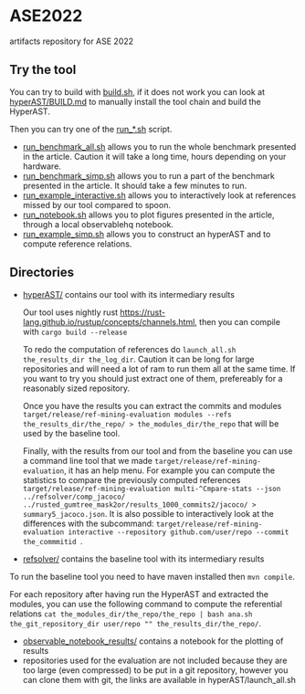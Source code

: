 # ASE2022
artifacts repository for ASE 2022

## Try the tool

You can try to build with [build.sh](build.sh), if it does not work you can look at [hyperAST/BUILD.md](hyperAST/BUILD.md) to manually install the tool chain and build the HyperAST.

Then you can try one of the [run_*.sh](run_*.sh) script.

* [run_benchmark_all.sh](run_benchmark_all.sh) allows you to run the whole benchmark presented in the article. Caution it will take a long time, hours depending on your hardware.
* [run_benchmark_simp.sh](run_benchmark_simp.sh) allows you to run a part of the benchmark presented in the article. It should take a few minutes to run.
* [run_example_interactive.sh](run_example_interactive.sh) allows you to interactively look at references missed by our tool compared to spoon.
* [run_notebook.sh](run_notebook.sh) allows you to plot figures presented in the article, through a local observablehq notebook.
* [run_example_simp.sh](run_example_simp.sh) allows you to construct an hyperAST and to compute reference relations.


## Directories

* [hyperAST/](hyperAST/) contains our tool with its intermediary results

  Our tool uses nightly rust https://rust-lang.github.io/rustup/concepts/channels.html, then you can compile with ``cargo build --release``
  
  To redo the computation of references do ``launch_all.sh the_results_dir the_log_dir``. Caution it can be long for large repositories and will need a lot of ram to run them all at the same time. If you want to try you should just extract one of them, prefereably for a reasonably sized repository.

  Once you have the results you can extract the commits and modules ``target/release/ref-mining-evaluation modules --refs the_results_dir/the_repo/ > the_modules_dir/the_repo`` that will be used by the baseline tool.

  Finally, with the results from our tool and from the baseline you can use a command line tool that we made ``target/release/ref-mining-evaluation``, it has an help menu. For example you can compute the statistics to compare the previously computed references ``target/release/ref-mining-evaluation multi-^Cmpare-stats --json ../refsolver/comp_jacoco/ ../rusted_gumtree_mask2or/results_1000_commits2/jacoco/ > summary5_jacoco.json``.
  It is also possible to interactively look at the differences with the subcommand: ``target/release/ref-mining-evaluation interactive --repository github.com/user/repo --commit the_commmitid ``.

* [refsolver/](refsolver/) contains the baseline tool with its intermediary results

To run the baseline tool you need to have maven installed then ``mvn compile``.

For each repository after having run the HyperAST and extracted the modules, you can use the following command to compute the referential relations
``cat the_modules_dir/the_repo/the_repo | bash ana.sh the_git_repository_dir user/repo "" the_results_dir/the_repo/``.

* [observable\_notebook\_results/](observable\_notebook\_results/) contains a notebook for the plotting of results
* repositories used for the evaluation are not included because they are too large (even compressed) to be put in a git repository, however you can clone them with git, the links are available in hyperAST/launch_all.sh